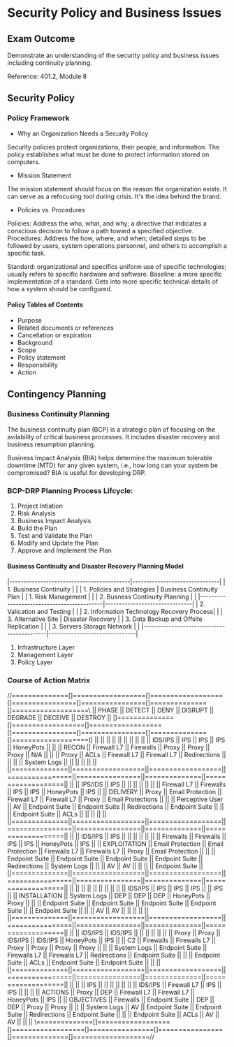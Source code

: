 # Security Policy and Business Issues

## Exam Outcome

Demonstrate an understanding of the security policy and business issues including continuity planning.

Reference: 401.2, Module 8

## Security Policy

### Policy Framework

- Why an Organization Needs a Security Policy

Security policies protect organizations, their people, and information. The policy establishes what must be done to protect information stored on computers.

- Mission Statement

The mission statement should focus on the reason the organization exists. It can serve as a refocusing tool during crisis. It's the idea behind the brand.

- Policies vs. Procedures

Policies: Address the who, what, and why; a directive that indicates a conscious decision to follow a path toward a specified objective.
Procedures: Address the how, where, and when; detailed steps to be followed by users, system operations personnel, and others to accomplish a specific task.

Standard: organizational and specifics uniform use of specific technologies; usually refers to specific hardware and software.
Baseline: a more specific implementation of a standard. Gets into more specific technical details of how a system should be configured.

#### Policy Tables of Contents

- Purpose
- Related documents or references
- Cancellation or expiration
- Background
- Scope
- Policy statement
- Responsibility
- Action

## Contingency Planning

### Business Continuity Planning

The business continuity plan (BCP) is a strategic plan of focusing on the avilability of critical business processes.  It includes disaster recovery and business resumption planning.

Business Impact Analysis (BIA) helps determine the maximum tolerable downtime (MTD) for any given system, i.e., how long can your system be compromised? BIA is useful for developing DRP.

### BCP-DRP Planning Process Lifcycle:

1. Project Intiation
2. Risk Analysis
3. Business Impact Analysis
4. Build the Plan
5. Test and Validate the Plan
6. Modify and Update the Plan
7. Approve and Implement the Plan

#### Business Continuity and Disaster Recovery Planning Model
|-------------------------------------------|-------------------------------|
| 1. Business Continuity                    |                               |
| 1. Policies and Strategies                |   Business Continuity Plan    |
| 1. Risk Management                        |                               |
| 2. Busness Continuity Planning            |                               |
|-------------------------------------------|-------------------------------|
| 2. Valication and Testing                 |                               |
| 2. Information Technology Recovery Process|                               |
| 3. Alternative Site                       |       Disaster Recovery       |
| 3. Data Backup and Offsite Replication    |                               |
| 3. Servers Storage Network                |                               |
|-------------------------------------------|-------------------------------|

1. Infrastructure Layer
2. Management Layer
3. Policy Layer

### Course of Action Matrix

//==============[]==================[]==================[]================[]================[]==============[]===================\\
||    PHASE     ||      DETECT      ||       DENY       ||    DISRUPT     ||    DEGRADE     ||   DECEIVE    ||      DESTROY      ||
|]==============[]==================[]==================[]================[]================[]==============[]===================[|
||              ||                  ||                  ||                ||                ||              ||                   ||
||              || IDS/IPS          || IPS              || IPS            || IPS            || HoneyPots    ||                   ||
|| RECON        || Firewall L7      || Firewalls        || Proxy          || Proxy          || Proxy        || N/A               ||
||              || Proxy            || ACLs             || Firewall L7    || Firewall L7    || Redirections ||                   ||
||              || System Logs      ||                  ||                ||                ||              ||                   ||
||==============||==================||==================||================||================||==============||===================||
||              || IPS/IDS          || IPS              ||                ||                ||              ||                   ||
||              || Firewall L7      || Firewalls        || IPS            || IPS            || HoneyPots    || IPS               ||
|| DELIVERY     || Proxy            || Email Protection || Firewall L7    || Firewall L7    || Proxy        || Email Protections ||
||              || Perceptive User  || AV               || Endpoint Suite || Endpoint Suite || Redirections || Endpoint Suite    ||
||              || Endpoint Suite   || ACLs             ||                ||                ||              ||                   ||
||==============||==================||==================||================||================||==============||===================||
||              || IDS/IPS          || IPS              ||                ||                ||              ||                   ||
||              || Firewalls        || Firewalls        || IPS            || IPS            || HoneyPots    || IPS               ||
|| EXPLOITATION || Email Protection || Email Protection || Firewalls L7   || Firewalls L7   || Proxy        || Email Protection  ||
||              || Endpoint Suite   || Endpoint Suite   || Endpoint Suite || Endpoint Suite || Redirections || System Logs       ||
||              || AV               || AV               ||                ||                ||              || Endpoint Suite    ||
||==============||==================||==================||================||================||==============||===================||
||              ||                  ||                  ||                ||                ||              ||                   ||
||              || IDS/IPS          || IPS              || IPS            || IPS            ||              || IPS               ||
|| INSTALLATION || System Logs      || DEP              || DEP            || DEP            || HoneyPots    || Proxy             ||
||              || Endpoint Suite   || Endpoint Suite   || Endpoint Suite || Endpoint Suite ||              || Endpoint Suite    ||
||              || AV               || AV               ||                ||                ||              ||                   ||
||==============||==================||==================||================||================||==============||===================||
||              || IDS/IPS          || IDS/IPS          ||                ||                ||              ||                   ||
||              || Proxy            || Proxy            || IDS/IPS        || IDS/IPS        || HoneyPots    || IPS               ||
|| C2           || Firewalls        || Firewalls L7     || Proxy          || Proxy          || Proxy        || Proxy             ||
||              || System Logs      || Endpoint Suite   || Firewalls L7   || Firewalls L7   || Redirections || Endpoint Suite    ||
||              || Endpoint Suite   || ACLs             || Endpoint Suite || Endpoint Suite ||              ||                   ||
||==============||==================||==================||================||================||==============||===================||
||              ||                  || IPS              ||                ||                ||              ||                   ||
||              || IDS/IPS          || Firewall L7      || IPS            || IPS            ||              ||                   ||
|| ACTIONS      || Proxy            || DEP              || Firewall L7    || Firewall L7    || HoneyPots    || IPS               ||
|| OBJECTIVES   || Firewalls        || Endpoint Suite   || DEP            || DEP            || Proxy        || Proxy             ||
||              || System Logs      || AV               || Endpoint Suite || Endpoint Suite || Redirections || Endpoint Suite    ||
||              || Endpoint Suite   || ACLs             || AV             || AV             ||              ||                   ||
\\==============[]==================[]==================[]================[]================[]==============[]===================//

